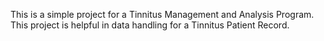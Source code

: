 This is a simple project for a Tinnitus Management and Analysis Program. 
This project is helpful in data handling for a Tinnitus Patient Record. 
